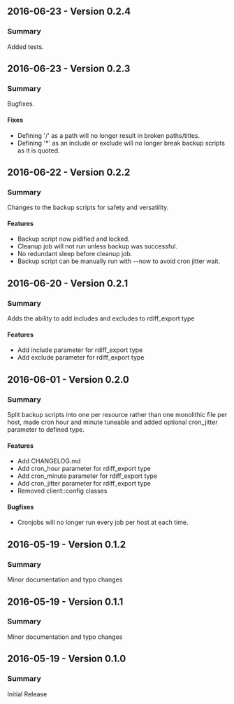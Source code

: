 ## 2016-06-23 - Version 0.2.4
### Summary
Added tests.

## 2016-06-23 - Version 0.2.3
### Summary
Bugfixes.

#### Fixes
- Defining '/' as a path will no longer result in broken paths/titles.
- Defining '*' as an include or exclude will no longer break backup scripts as it is quoted.

## 2016-06-22 - Version 0.2.2
### Summary
Changes to the backup scripts for safety and versatility.

#### Features
- Backup script now pidified and locked.
- Cleanup job will not run unless backup was successful.
- No redundant sleep before cleanup job.
- Backup script can be manually run with --now to avoid cron jitter wait.

## 2016-06-20 - Version 0.2.1
### Summary
Adds the ability to add includes and excludes to rdiff_export type

#### Features
- Add include parameter for rdiff_export type
- Add exclude parameter for rdiff_export type

## 2016-06-01 - Version 0.2.0
### Summary
Split backup scripts into one per resource rather than one monolithic file per host, made cron hour and minute
tuneable and added optional cron_jitter parameter to defined type.

#### Features
- Add CHANGELOG.md
- Add cron_hour parameter for rdiff_export type
- Add cron_minute parameter for rdiff_export type
- Add cron_jitter parameter for rdiff_export type
- Removed client::config classes

#### Bugfixes
- Cronjobs will no longer run every job per host at each time.

## 2016-05-19 - Version 0.1.2
### Summary
Minor documentation and typo changes

## 2016-05-19 - Version 0.1.1
### Summary
Minor documentation and typo changes

## 2016-05-19 - Version 0.1.0
### Summary
Initial Release
